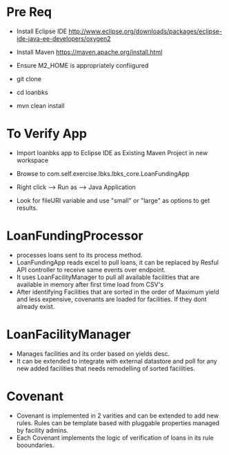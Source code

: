 # Pre Req
- Install Eclipse IDE
http://www.eclipse.org/downloads/packages/eclipse-ide-java-ee-developers/oxygen2

- Install Maven
https://maven.apache.org/install.html

- Ensure M2_HOME is appropriately confiigured

- git clone <this repo>
  
- cd loanbks

- mvn clean install

# To Verify App

- Import loanbks app to Eclipse IDE as Existing Maven Project in new workspace

- Browse to com.self.exercise.lbks.lbks_core.LoanFundingApp

- Right click --> Run as --> Java Application

- Look for fileURI variable and use "small" or "large" as options to get results.

# LoanFundingProcessor
- processes loans sent to its process method.
- LoanFundingApp reads excel to pull loans, it can be replaced by Resful API controller to receive same events over endpoint.
- It uses LoanFacilityManager to pull all available facilities that are available in memory after first time load from CSV's
- After identifying Facilities that are sorted in the order of Maximum yield and less expensive, covenants are loaded for facilities. If they dont already exist.

# LoanFacilityManager
- Manages facilities and its order based on yields desc.
- It can be extended to integrate with external datastore and poll for any new added facilities that needs remodelling of sorted facilities.

# Covenant
- Covenant is implemented in 2 varities and can be extended to add new rules. Rules can be template based with pluggable properties managed by facility admins.
- Each Covenant implements the logic of verification of loans in its rule booundaries.
